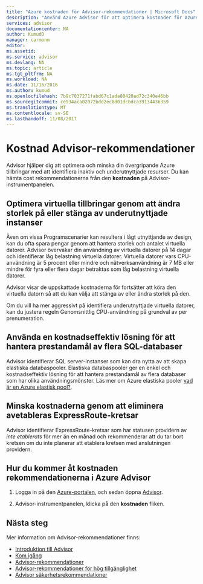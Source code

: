 ```yaml
---
title: "Azure kostnaden för Advisor-rekommendationer | Microsoft Docs"
description: "Använd Azure Advisor för att optimera kostnader för Azure-distributioner."
services: advisor
documentationcenter: NA
author: KumudD
manager: carmonm
editor: 
ms.assetid: 
ms.service: advisor
ms.devlang: NA
ms.topic: article
ms.tgt_pltfrm: NA
ms.workload: NA
ms.date: 11/16/2016
ms.author: kumud
ms.openlocfilehash: 7b9c7037271fabd67c1ada80420ad72c340e46bb
ms.sourcegitcommit: ce934aca02072bdd2ec8d01dcbdca39134436359
ms.translationtype: MT
ms.contentlocale: sv-SE
ms.lasthandoff: 11/08/2017
---
```

# <a name="advisor-cost-recommendations"></a>Kostnad Advisor-rekommendationer

Advisor hjälper dig att optimera och minska din övergripande Azure tillbringar med att identifiera inaktiv och underutnyttjade resurser. Du kan hämta cost rekommendationerna från den **kostnaden** på Advisor-instrumentpanelen.

## <a name="optimize-virtual-machine-spend-by-resizing-or-shutting-down-underutilized-instances"></a>Optimera virtuella tillbringar genom att ändra storlek på eller stänga av underutnyttjade instanser 
Även om vissa Programscenarier kan resultera i lågt utnyttjande av design, kan du ofta spara pengar genom att hantera storlek och antalet virtuella datorer. Advisor övervakar din användning av virtuella datorer på 14 dagar och identifierar låg belastning virtuella datorer. Virtuella datorer vars CPU-användning är 5 procent eller mindre och nätverksanvändning är 7 MB eller mindre för fyra eller flera dagar betraktas som låg belastning virtuella datorer.

Advisor visar de uppskattade kostnaderna för fortsätter att köra den virtuella datorn så att du kan välja att stänga av eller ändra storlek på den.

Om du vill ha mer aggressivt på identifiera underutnyttjade virtuella datorer, kan du justera regeln Genomsnittlig CPU-användning på grundval av per prenumeration.

## <a name="use-a-cost-effective-solution-to-manage-performance-goals-of-multiple-sql-databases"></a>Använda en kostnadseffektiv lösning för att hantera prestandamål av flera SQL-databaser
Advisor identifierar SQL server-instanser som kan dra nytta av att skapa elastiska databaspooler. Elastiska databaspooler ger en enkel och kostnadseffektiv lösning för att hantera prestandamål av flera databaser som har olika användningsmönster. Läs mer om Azure elastiska pooler [vad är en Azure elastisk pool?](https://azure.microsoft.com/en-us/documentation/articles/sql-database-elastic-pool/).

## <a name="reduce-costs-by-eliminating-unprovisioned-expressroute-circuits"></a>Minska kostnaderna genom att eliminera avetableras ExpressRoute-kretsar
Advisor identifierar ExpressRoute-kretsar som har statusen providern av *inte etablerats* för mer än en månad och rekommenderar att du tar bort kretsen om du inte planerar att etablera kretsen med anslutningen providern.

## <a name="how-to-access-cost-recommendations-in-azure-advisor"></a>Hur du kommer åt kostnaden rekommendationerna i Azure Advisor

1. Logga in på den [Azure-portalen](https://portal.azure.com), och sedan öppna [Advisor](https://aka.ms/azureadvisordashboard).

2.  Advisor-instrumentpanelen, klicka på den **kostnaden** fliken.

## <a name="next-steps"></a>Nästa steg

Mer information om Advisor-rekommendationer finns:
* [Introduktion till Advisor](advisor-overview.md)
* [Kom igång](advisor-get-started.md)
* [Advisor-rekommendationer](advisor-cost-recommendations.md)
* [Advisor-rekommendationer för hög tillgänglighet](advisor-cost-recommendations.md)
* [Advisor säkerhetsrekommendationer](advisor-cost-recommendations.md)
